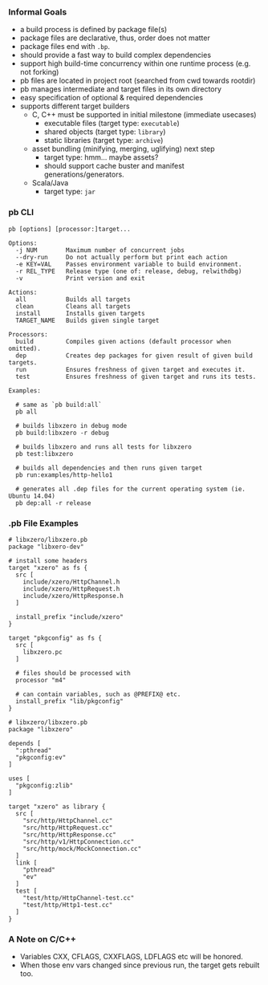 ### Informal Goals

* a build process is defined by package file(s)
* package files are declarative, thus, order does not matter
* package files end with `.bp`.
* should provide a fast way to build complex dependencies
* support high build-time concurrency within one runtime process (e.g. not forking)
* pb files are located in project root (searched from cwd towards rootdir)
* pb manages intermediate and target files in its own directory
* easy specification of optional & required dependencies
* supports different target builders
  * C, C++ must be supported in initial milestone (immediate usecases)
    * executable files (target type: `executable`)
    * shared objects (target type: `library`)
    * static libraries (target type: `archive`)
  * asset bundling (minifying, merging, uglifying) next step
    * target type: hmm... maybe assets?
    * should support cache buster and manifest generations/generators.
  * Scala/Java
    * target type: `jar`

### pb CLI

```
pb [options] [processor:]target...

Options:
  -j NUM        Maximum number of concurrent jobs
  --dry-run     Do not actually perform but print each action
  -e KEY=VAL    Passes environment variable to build environment.
  -r REL_TYPE   Release type (one of: release, debug, relwithdbg)
  -v            Print version and exit

Actions:
  all           Builds all targets
  clean         Cleans all targets
  install       Installs given targets
  TARGET_NAME   Builds given single target

Processors:
  build         Compiles given actions (default processor when omitted).
  dep           Creates dep packages for given result of given build targets.
  run           Ensures freshness of given target and executes it.
  test          Ensures freshness of given target and runs its tests.

Examples:

  # same as `pb build:all`
  pb all

  # builds libxzero in debug mode
  pb build:libxzero -r debug

  # builds libxzero and runs all tests for libxzero
  pb test:libxzero

  # builds all dependencies and then runs given target
  pb run:examples/http-hello1

  # generates all .dep files for the current operating system (ie. Ubuntu 14.04)
  pb dep:all -r release
```

### .pb File Examples

```
# libxzero/libxzero.pb
package "libxero-dev"

# install some headers
target "xzero" as fs {
  src [
    include/xzero/HttpChannel.h
    include/xzero/HttpRequest.h
    include/xzero/HttpResponse.h
  ]

  install_prefix "include/xzero"
}

target "pkgconfig" as fs {
  src [
    libxzero.pc
  ]

  # files should be processed with
  processor "m4"

  # can contain variables, such as @PREFIX@ etc.
  install_prefix "lib/pkgconfig"
}
```

```
# libxzero/libxzero.pb
package "libxzero"

depends [
  ":pthread"
  "pkgconfig:ev"
]

uses [
  "pkgconfig:zlib"
]

target "xzero" as library {
  src [
    "src/http/HttpChannel.cc"
    "src/http/HttpRequest.cc"
    "src/http/HttpResponse.cc"
    "src/http/v1/HttpConnection.cc"
    "src/http/mock/MockConnection.cc"
  ]
  link [
    "pthread"
    "ev"
  ]
  test [
    "test/http/HttpChannel-test.cc"
    "test/http/Http1-test.cc"
  ]
}

```

### A Note on C/C++

* Variables CXX, CFLAGS, CXXFLAGS, LDFLAGS etc will be honored.
* When those env vars changed since previous run, the target gets rebuilt too.






